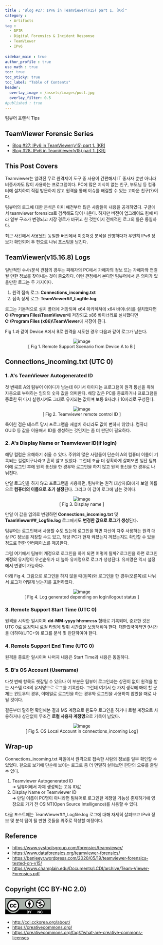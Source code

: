 ```yaml
---
title : "Blog #27: IPv6 in TeamViewer(v15) part 1. [KR]"
category :
  - Artifacts
tag : 
  - DFIR
  - Digital Forensics & Incident Response
  - TeamViewer
  - IPv6

sidebar_main : true
author_profile : true
use_math : true
toc: true
toc_sticky: true
toc_label: "Table of Contents"
header:
  overlay_image : /assets/images/post.jpg
  overlay_filter: 0.5
#published : true
---
```

팀뷰어 포렌식 Tips

## TeamViewer Forensic Series
- [Blog #27: IPv6 in TeamViewer(v15) part 1. [KR]](https://kyl3song.github.io/artifacts/IPv6-in-TeamViewer(v15)-part-1/)
- [Blog #28: IPv6 in TeamViewer(v15) part 1. [KR]](https://kyl3song.github.io/artifacts/IPv6-in-TeamViewer(v15)-part-2.-KR/)

## This Post Covers
Teamviewer는 알려진 무료 원격제어 도구 중 사용이 간편해서 IT 종사자 뿐만 아니라 비종사자도 많이 사용하는 프로그램이다. PC에 많은 지식이 없는 친구, 부모님 등 컴퓨터에 설치하여 직접 방문하지 않고 원격을 통해 이슈를 해결할 수 있는 고마운 친구(?)이다.

팀뷰어의 로그에 대한 분석은 이미 예전부터 많은 사람들이 내용을 공개하였다. 구글에서 teamviewer forensics로 검색해도 많이 나온다. 하지만 버전이 업그레이드 됨에 따라 일부 구조가 변경되고 저장 경로가 바뀌고 한 것뿐이지 전체적인 로그의 틀은 동일하다.

최근 사건에서 사용됐던 동일한 버전에서 이것저것 분석을 진행하다가 우연히 IPv6 정보가 확인되어 두 편으로 나눠 포스팅을 남긴다.


## TeamViewer(v15.16.8) Logs
일반적인 수사/분석 관점의 경우는 피해자의 PC에서 가해자의 정보 또는 가해자와 연결될 만한 정보를 찾아내는 것이 중요하다. 이런 관점에서 본다면 팀뷰어에서 큰 의미가 있을만한 로그는 두 가지이다.

1. 원격 접속 로그: **Connections_incoming.txt**
2. 접속 상세 로그: **TeamViewer##_Logfile.log**
   
로그는 기본적으로 설치 폴더에 저장되며 x64 아키텍쳐에 x64 바이너리를 설치했다면 **C:\Program Files\TeamViewer**에 저장되고 x86 바이너리로 설치했다면 **C:\Program Files (x86)\TeamViewer**에 저장이 된다.

Fig 1.과 같이 Device A에서 B로 원격을 시도한 경우 다음과 같이 로그가 남는다.

<p align="center">
  <img src="https://i.imgur.com/oT76Dcs.png" alt="image"/>
<br>[ Fig 1. Remote Support Scenario from Device A to B ]</p>


## Connections_incoming.txt (UTC 0)
### 1. A's TeamViewer Autogenerated ID
첫 번째로 A의 팀뷰어 아이디가 남는데 여기서 아이디는 프로그램이 원격 통신을 위해 자동으로 부여하는 임의의 숫자 값을 의미한다. 해당 값은 PC를 종료하거나 프로그램을 종료한 뒤 다시 실행시켜도 그대로 유지되는 값이며 보통 9자리나 10자리로 구성된다.

<p align="center">
  <img src="https://i.imgur.com/I7GVHb9.png" alt="image"/>
<br>[ Fig 2. Teamviewer remote control ID ]</p>

특이한 점은 테스트 당시 프로그램을 재설치 하더라도 값이 변하지 않았다. 컴퓨터 GUID 등 값을 이용해서 ID를 생성하는 것인지는 좀 더 판단이 필요하다.

### 2. A's Display Name or Teamviewer ID(if login)
해당 컬럼은 오해하기 쉬울 수 있다. 주위의 많은 사람들이 단순히 A의 컴퓨터 이름이 기록되는 컬럼이구나라고 흔히 알고 있었다. 그런데 조금 더 정확하게 살펴보면 일단 팀뷰어에 로그인 후에 원격 통신을 한 경우와 로그인을 하지 않고 원격 통신을 한 경우로 나눠진다.

만일 로그인을 하지 않고 프로그램을 사용하면, 팀뷰어는 원격 대상자(B)에게 보일 이름으로 **컴퓨터의 이름으로 초기 설정**된다. 그리고 이 값이 로그에 남는 것이다.

<p align="center">
  <img src="https://i.imgur.com/bt1pkhJ.png" alt="image"/>
<br>[ Fig 3. Display name ]</p>

만일 이 값을 임의로 변경하면 **Connections_incoming.txt** 및 **TeamViewer##_Logfile.log** 로그에서도 **변경한 값으로 로그가 생성**된다.

팀뷰어는 로그인해서 사용할 수도 있는데 로그인을 하면 자신이 자주 사용하는 원격 대상 PC 정보를 저장할 수도 있고, 해당 PC가 현재 켜졌는지 꺼졌는지도 확인할 수 있을 정도로 편한 인터페이스를 제공한다.

그럼 여기에서 팀뷰어 계정으로 로그인을 하게 되면 어떻게 될까? 
로그인을 하면 로그인 계정의 유저명이 우선순위가 더 높아 유저명으로 로그가 생성된다. 유저명은 역시 설정에서 변경이 가능하다.

아래 Fig 4. 그림으로 로그인을 하지 않을 때(왼쪽)와 로그인을 한 경우(오른쪽)로 나눠서 로그가 어떻게 남는지를 표현하였다.

<p align="center">
  <img src="https://i.imgur.com/6ELMP2E.png" alt="image"/>
<br>[ Fig 4. Log generated depending on login/logout status ]</p>

### 3. Remote Support Start Time (UTC 0)
원격을 시작한 일시이며 **dd-MM-yyyy hh:mm:ss** 형태로 기록되며, 중요한 것은 UTC 0로 로깅되니 로컬 타임에 맞춰 시간값을 보정해줘야 한다. 대한민국이라면 9시간을 더하여(UTC+9) 로그를 분석 및 판단하여야 한다.

### 4. Remote Support End Time (UTC 0)
원격을 종료한 일시이며 나머지 내용은 Start Time과 내용은 동일하다.

### 5. B's OS Account (Username)
다섯 번째 항목도 헷갈릴 수 있으나 이 부분은 팀뷰어 로그인과는 상관이 없이 원격을 받는 시스템 OS의 유저명으로 로그를 기록한다. 그런데 여기서 한 가지 생각해 봐야 할 문제는 윈도우의 경우, 이메일로 로그인을 하는 경우와 로그인을 사용하지 않았을 때로 나뉠 것이다.

결론부터 말하면 확인해본 결과 MS 계정으로 윈도우 로그인을 하거나 로컬 계정으로 사용하거나 상관없이 무조건 **로컬 사용자 계정명**으로 기록이 남았다.

<p align="center">
  <img src="https://i.imgur.com/0OQFpSa.png" alt="image"/>
<br>[ Fig 5. OS Local Account in connections_incoming Log]</p>


## Wrap-up
Connections_incoming.txt 파일에서 원격으로 접속한 사람의 정보를 일부 확인할 수 있었다. 겉으로 보기에 단순해 보이는 로그로 좀 더 면밀히 살펴보면 판단의 오류를 줄일 수 있다.

1. Teamviewer Autogenerated ID  
  ➔ 팀뷰어에서 자체 생성되는 고유 ID값
2. Display Name or Teamviewer ID  
  ➔ 만일 이름이 PC명이 아니라면 팀뷰어로 로그인한 계정일 가능성 존재하기에 영장으로 가기 전 OSINT(Open Source Intelligence)를 사용할 수 있다.

다음 포스트에는 TeamViewer##_Logfile.log 로그에 대해 자세히 살펴보고 IPv6 정보 및 분석 팁이 될 만한 것들을 위주로 작성할 예정이다.


## Reference
- <https://www.systoolsgroup.com/forensics/teamviewer/>
- <https://www.dataforensics.org/teamviewer-forensics/>
- <https://benleeyr.wordpress.com/2020/05/19/teamviewer-forensics-tested-on-v15/>
- <https://www.champlain.edu/Documents/LCDI/archive/Team-Viewer-Forensics.pdf>


## Copyright (CC BY-NC 2.0)
<img src="/assets/images/creativecommon_by-nc.png" width="30%" height="30%">

- <http://ccl.cckorea.org/about/>
- <https://creativecommons.org/>
- <https://creativecommons.org/faq/#what-are-creative-commons-licenses>
